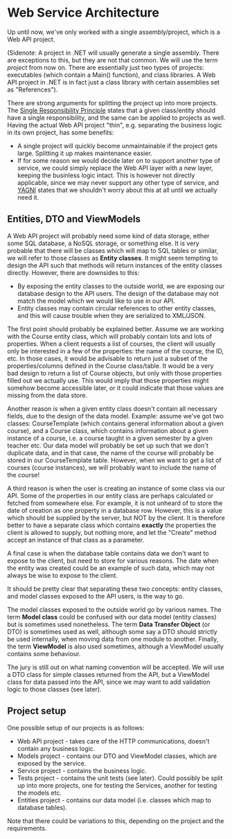 # Web Service Architecture

Up until now, we've only worked with a single assembly/project, which is a Web API project.

(Sidenote: A project in .NET will usually generate a single assembly. There are exceptions to this, but they are not that common. We will use the term _project_ from now on. There are essentially just two types of projects: executables (which contain a Main() function), and class libraries. A Web API project in .NET is in fact just a class library with certain assemblies set as "References").

There are strong arguments for splitting the project up into more projects. The [Single Responsibility Principle](http://en.wikipedia.org/wiki/Single_responsibility_principle) states that a given class/entity should have a
single responsibility, and the same can be applied to projects as well. Having the actual Web API project "thin", e.g.
separating the business logic in its own project, has some benefits:

* A single project will quickly become unmaintainable if the project gets large. Splitting it up makes maintenance easier.
* If for some reason we would decide later on to support another type of service, we could simply replace the Web API layer with a new layer, keeping the businless logic intact. This is however not directly applicable, since we may never support any other type of service, and [YAGNI](http://en.wikipedia.org/wiki/YAGNI) states that we shouldn't worry about this at all until we actually need it.

## Entities, DTO and ViewModels

A Web API project will probably need some kind of data storage, either some SQL database, a NoSQL storage, or something
else. It is very probable that there will be classes which will map to SQL tables or similar, we will refer to those 
classes as __Entity classes__. It might seem tempting to design the API such that methods will return instances of the
entity classes directly. However, there are downsides to this:

* By exposing the entity classes to the outside world, we are exposing our database design to the API users. The design of the database may not match the model which we would like to use in our API.
* Entity classes may contain circular references to other entity classes, and this will cause trouble when they are serialized to XML/JSON.

The first point should probably be explained better. Assume we are working with the Course entity class, which will
probably contain lots and lots of properties. When a client requests a list of courses, the client will usually only be 
interested in a few of the properties: the name of the course, the ID, etc. In those cases, it would be advisable to 
return just a subset of the properties/columns defined in the Course class/table. It would be a very bad design to 
return a list of Course objects, but only with those properties filled out we actually use. This would imply that those
properties might somehow become accessible later, or it could indicate that those values are missing from the data
store.

Another reason is when a given entity class doesn't contain all necessary fields, due to the design of the data model.
Example: assume we've got two classes: CourseTemplate (which contains general information about a given course), and
a Course class, which contains information about a given instance of a course, i.e. a course taught in a given semester
by a given teacher etc. Our data model will probably be set up such that we don't duplicate data, and in that case, the
name of the course will probably be stored in our CourseTemplate table. However, when we want to get a list of courses (course instances), we will probably want to include the name of the course!

A third reason is when the user is creating an instance of some class via our API. Some of the properties in our entity
class are perhaps calculated or fetched from somewhere else. For example, it is not unheard of to store the date of creation
as one property in a database row. However, this is a value which should be supplied by the server, but NOT by the client. It is therefore better to have a separate class which contains **exactly** the properties the client is allowed to supply, but
nothing more, and let the "Create" method accept an instance of that class as a parameter.

A final case is when the database table contains data we don't want to expose to the client, but need to store for
various reasons. The date when the entity was created could be an example of such data, which may not always be wise
to expose to the client.

It should be pretty clear that separating these two concepts: entity classes, and model classes exposed to the API 
users, is the way to go.

The model classes exposed to the outside world go by various names. The term __Model class__ could be confused with our
data model (entity classes) but is sometimes used nonetheless. The term __Data Transfer Object__ (or DTO) is sometimes
used as well, although some say a DTO should strictly be used internally, when moving data from one module to another.
Finally, the term __ViewModel__ is also used sometimes, although a ViewModel usually contains some behaviour.

The jury is still out on what naming convention will be accepted. We will use a DTO class for simple classes returned
from the API, but a ViewModel class for data passed into the API, since we may want to add validation logic to those
classes (see later).

## Project setup

One possible setup of our projects is as follows:

* Web API project - takes care of the HTTP communications, doesn't contain any business logic.
* Models project - contains our DTO and ViewModel classes, which are exposed by the service.
* Service project - contains the business logic.
* Tests project - contains the unit tests (see later). Could possibly be split up into more projects, one for testing the Services, another for testing the models etc.
* Entities project - contains our data model (i.e. classes which map to database tables).

Note that there could be variations to this, depending on the project and the requirements.
